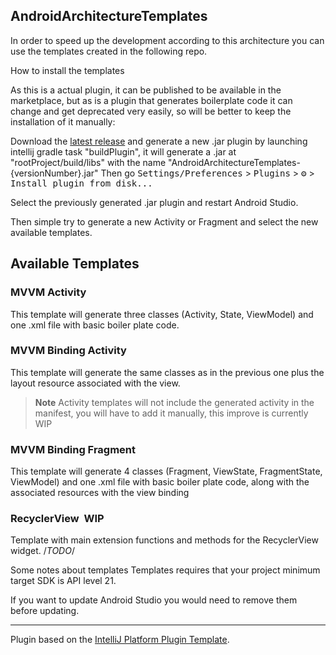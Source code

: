 ## AndroidArchitectureTemplates

<!-- Plugin description -->

In order to speed up the development according to this architecture you can use the templates created in the following repo.

How to install the templates

As this is a actual plugin, it can be published to be available in the marketplace, but as is a plugin that generates boilerplate code it can change and get deprecated very easily, so will be better to keep the installation of it manually:

Download the [latest release](https://github.com/andresdrg/MVVMActivityTemplate/releases/latest) and generate a new .jar plugin by launching intellij gradle task "buildPlugin", it will generate a .jar at "rootProject/build/libs" with the name "AndroidArchitectureTemplates-{versionNumber}.jar"
Then go <kbd>Settings/Preferences</kbd> > <kbd>Plugins</kbd> > <kbd>⚙️</kbd> > <kbd>Install plugin from disk...</kbd>

Select the previously generated .jar plugin and restart Android Studio.

Then simple try to generate a new Activity or Fragment and select the new available templates.

<!-- Plugin description end -->

## Available Templates

### MVVM Activity
This template will generate three classes (Activity, State, ViewModel) and
one .xml file with basic boiler plate code.

### MVVM Binding Activity
This template will generate the same classes as in the previous one plus the layout resource associated with the view.

> **Note**
> Activity templates will not include the generated activity in the manifest, you will have to add it
> manually, this improve is currently WIP

### MVVM Binding Fragment
This template will generate 4 classes (Fragment, ViewState, FragmentState, ViewModel) and one .xml file
with basic boiler plate code, along with the associated resources with the view binding

### RecyclerView  WIP 
Template with main extension functions and methods for the RecyclerView widget. /*TODO*/

Some notes about templates
Templates requires that your project minimum target SDK is API level 21.

If you want to update Android Studio you would need to remove them before updating.

---
Plugin based on the [IntelliJ Platform Plugin Template][template].

[template]: https://github.com/JetBrains/intellij-platform-plugin-template
